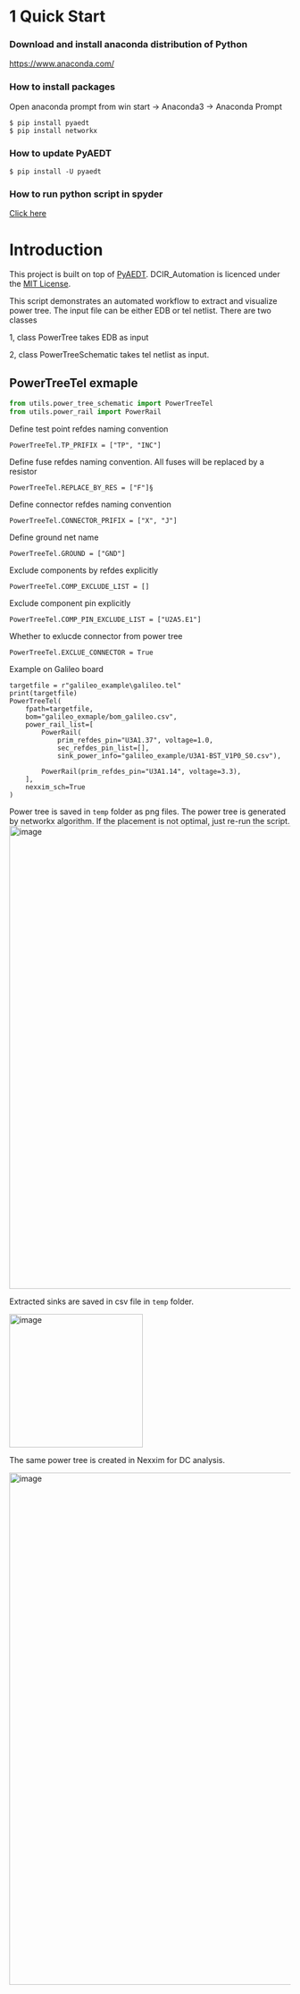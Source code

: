 # 1 Quick Start

### Download and install anaconda distribution of Python 
https://www.anaconda.com/

### How to install packages
Open anaconda prompt from win start -> Anaconda3 -> Anaconda Prompt
````
$ pip install pyaedt
$ pip install networkx
````
### How to update PyAEDT
````
$ pip install -U pyaedt
````
### How to run python script in spyder
[Click here](https://github.com/ring630/Material_Characterization/blob/main/docs/HOW_TO_RUN_PYAEDT_IN_SPYDER.md)
# Introduction

This project is built on top of
[PyAEDT](https://github.com/pyansys/PyAEDT). DCIR_Automation is licenced under
the [MIT License](https://github.com/pyansys/PyAEDT/blob/main/LICENSE).

This script demonstrates an automated workflow to extract and visualize power tree. The input file can be either EDB or
tel netlist. There are two classes

1, class PowerTree takes EDB as input

2, class PowerTreeSchematic takes tel netlist as input.

## PowerTreeTel exmaple

````python
from utils.power_tree_schematic import PowerTreeTel
from utils.power_rail import PowerRail
````

Define test point refdes naming convention

````
PowerTreeTel.TP_PRIFIX = ["TP", "INC"]
````

Define fuse refdes naming convention. All fuses will be replaced by a resistor

````
PowerTreeTel.REPLACE_BY_RES = ["F"]§
````

Define connector refdes naming convention

````
PowerTreeTel.CONNECTOR_PRIFIX = ["X", "J"]
````

Define ground net name

````
PowerTreeTel.GROUND = ["GND"]
````

Exclude components by refdes explicitly

````
PowerTreeTel.COMP_EXCLUDE_LIST = []
````

Exclude component pin explicitly

````
PowerTreeTel.COMP_PIN_EXCLUDE_LIST = ["U2A5.E1"]
````

Whether to exlucde connector from power tree

````
PowerTreeTel.EXCLUE_CONNECTOR = True
````
Example on Galileo board
````
targetfile = r"galileo_example\galileo.tel"
print(targetfile)
PowerTreeTel(
    fpath=targetfile,
    bom="galileo_exmaple/bom_galileo.csv",
    power_rail_list=[
        PowerRail(
            prim_refdes_pin="U3A1.37", voltage=1.0,
            sec_refdes_pin_list=[],
            sink_power_info="galileo_example/U3A1-BST_V1P0_S0.csv"),

        PowerRail(prim_refdes_pin="U3A1.14", voltage=3.3),
    ],
    nexxim_sch=True
)
````
Power tree is saved in ``temp`` folder as png files. The power tree is generated by networkx algorithm. If the placement
is not optimal, just re-run the script.
<img width="829" alt="image" src="https://user-images.githubusercontent.com/27995305/181276100-d0c05b6b-956f-455b-adcc-3a120400f062.png">

Extracted sinks are saved in csv file in ``temp`` folder.

<img width="239" alt="image" src="https://user-images.githubusercontent.com/27995305/181278226-f43a7bd6-934e-4fc8-8bde-cd40fd079dc2.png">

The same power tree is created in Nexxim for DC analysis.

<img width="917" alt="image" src="https://user-images.githubusercontent.com/27995305/181278392-a13c45a2-0363-46b8-b480-00136f8573b8.png">

